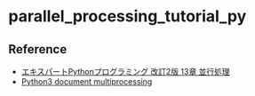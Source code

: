 # parallel_processing_tutorial_py

## Reference
- [エキスパートPythonプログラミング 改訂2版 13章 並行処理](https://www.amazon.co.jp/dp/B079Z2GX64)
- [Python3 document multiprocessing](https://docs.python.org/3/library/multiprocessing.html)
